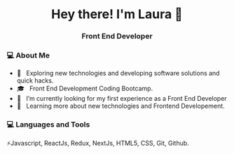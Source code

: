 <h1 align="center">Hey there! I'm Laura 👋 </h1>
<h3 align="center">Front End Developer </h3>
<div>
<div align="left"> 
  <h3> 💻 About Me </h3>

  - 🤔 &nbsp; Exploring new technologies and developing software solutions and quick hacks.
  - 🎓 &nbsp; Front End Development Coding Bootcamp.
  - 💼 &nbsp; I’m currently looking for my first experience as a Front End Developer
  - 🌱 &nbsp; Learning more about new technologies and Frontend Developement.
</div> 
</div>

<div>
  <h3> 💻 Languages and Tools </h3>
  <p>
    ⚡️Javascript, ReactJs, Redux, NextJs, HTML5, CSS, Git, Github. 
  <p>
</div> 

